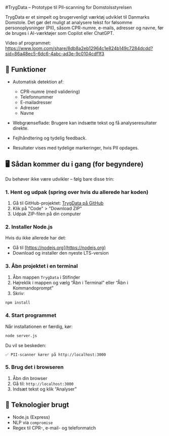 #TrygData – Prototype til PII-scanning for Domstolsstyrelsen

TrygData er et simpelt og brugervenligt værktøj udviklet til Danmarks Domstole. Det gør det muligt at analysere tekst for følsomme personoplysninger (PII), såsom CPR-numre, e-mails, adresser og navne, før de bruges i AI-værktøjer som Copilot eller ChatGPT.

Video af programmet: https://www.loom.com/share/8db8a2eb12964c1e824b149c7284dcdd?sid=86a48ec5-6dc6-4abc-ad3e-9c0104cdf1f3

## 🔐 Funktioner

* Automatisk detektion af:

  * CPR-numre (med validering)
  * Telefonnummer
  * E-mailadresser
  * Adresser
  * Navne
* Webgrænseflade: Brugere kan indsætte tekst og få analyseresultater direkte.
* Fejlhåndtering og tydelig feedback.
* Resultater vises med tydelige markeringer, hvis PII opdages.

## 🖥️ Sådan kommer du i gang (for begyndere)

Du behøver ikke være udvikler – følg bare disse trin:

### 1. Hent og udpak (spring over hvis du allerede har koden)
1. Gå til GitHub-projektet: [TrygData på GitHub](https://github.com/shadi77777/TrygData)
2. Klik på "Code" > "Download ZIP"
3. Udpak ZIP-filen på din computer

### 2. Installer Node.js
Hvis du ikke allerede har det:

* Gå til [https://nodejs.org](https://nodejs.org)
* Download og installer den nyeste LTS-version

### 3. Åbn projektet i en terminal

1. Åbn mappen `TrygData` i Stifinder
2. Højreklik i mappen og vælg “Åbn i Terminal” eller “Åbn i Kommandoprompt”
3. Skriv:

```bash
npm install
```

### 4. Start programmet

Når installationen er færdig, kør:

```bash
node server.js
```

Du vil se beskeden:

```
✅ PII-scanner kører på http://localhost:3000
```

### 5. Brug det i browseren

1. Åbn din browser
2. Gå til: `http://localhost:3000`
3. Indsæt tekst og klik “Analyser”


## 📘 Teknologier brugt

* Node.js (Express)
* NLP via `compromise`
* Regex til CPR-, e-mail- og telefonmatch